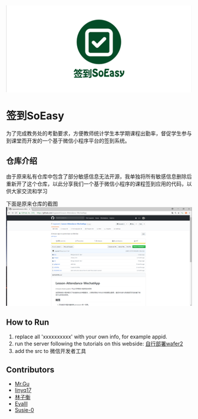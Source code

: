 ![titlebar](./images/icon2.png)

# 签到SoEasy
为了完成教务处的考勤要求，方便教师统计学生本学期课程出勤率，督促学生参与到课堂而开发的一个基于微信小程序平台的签到系统。

## 仓库介绍
由于原来私有仓库中包含了部分敏感信息无法开源，我单独将所有敏感信息删除后重新开了这个仓库，以此分享我们一个基于微信小程序的课程签到应用的代码，以供大家交流和学习

下面是原来仓库的截图
![](./images/repScreenCut.png)

## How to Run
1. replace all 'xxxxxxxxxx' with your own info, for example appid. 
2. run the server following the tutorials on this webside: [自行部署wafer2](https://github.com/tencentyun/wafer2-startup/wiki/%E8%87%AA%E8%A1%8C%E9%83%A8%E7%BD%B2)
3. add the src to 微信开发者工具

## Contributors

- [Mr.Gu](https://github.com/mgsweet)
- [linyq17](https://github.com/linyq17)
- [林子衡](https://github.com/823046544)
- [Evalll](https://github.com/Evalll)
- [Susie-0](https://github.com/Susie-0)
